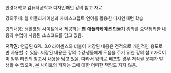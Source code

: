 한경대학교 컴퓨터공학과 디자인패턴 강의 참고 자료

강의주제: 웹 어플리케이션과 자바스크립트 언어를 활용한 디자인패턴 학습

강의내용: 생활코딩 사이트에서 제공하는 [**웹 애플리케이션 만들기**](https://opentutorials.org/course/1688) 강좌를 요약정리한 내용과 수업에 사용된 소스코드를 담고 있음.

**저작권:** 언급된 GPL 3.0 라이센스와 더불어 저장된 내용은 전적으로 개인적인 용도로만 사용할 수 있음. 저장된 내용은 강의 수강생들에게 도움을 주기 위한 강의 참고자료이며 일부 타인의 참고서 내용을 담고 있음. 따라서 임의로 배포할 경우 저작권 문제가 발생할 수 있으며, 본 사이트의 저자는 그에 대한 어떠한 책임도 지지 않음.
